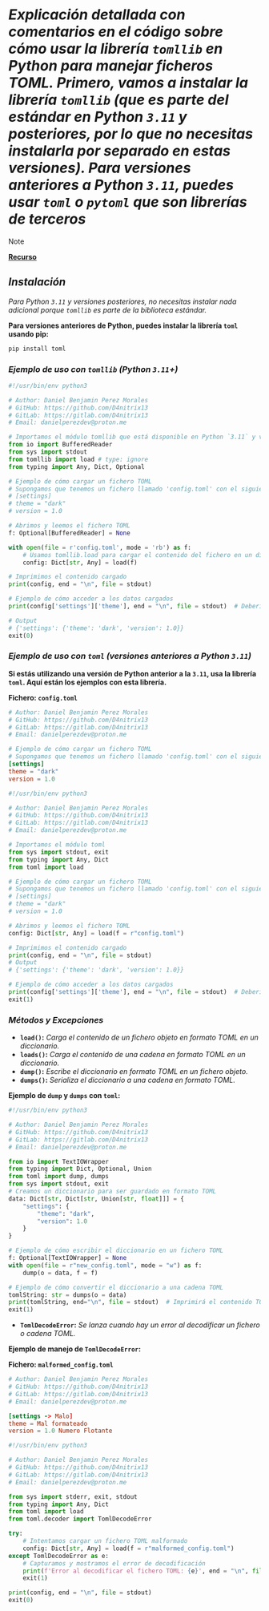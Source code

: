 <!-- Author: Daniel Benjamin Perez Morales -->
<!-- GitHub: https://github.com/D4nitrix13 -->
<!-- GitLab: https://gitlab.com/D4nitrix13 -->
<!-- Email: danielperezdev@proton.me -->

# ***Explicación detallada con comentarios en el código sobre cómo usar la librería `tomllib` en Python para manejar ficheros TOML. Primero, vamos a instalar la librería `tomllib` (que es parte del estándar en Python `3.11` y posteriores, por lo que no necesitas instalarla por separado en estas versiones). Para versiones anteriores a Python `3.11`, puedes usar `toml` o `pytoml` que son librerías de terceros***

> [!NOTE]
> **[Recurso](https://realpython.com/python311-tomllib/ "https://realpython.com/python311-tomllib/")**

## ***Instalación***

*Para Python `3.11` y versiones posteriores, no necesitas instalar nada adicional porque `tomllib` es parte de la biblioteca estándar.*

**Para versiones anteriores de Python, puedes instalar la librería `toml` usando pip:**

```bash
pip install toml
```

### ***Ejemplo de uso con `tomllib` (Python `3.11`+)***

```python
#!/usr/bin/env python3

# Author: Daniel Benjamin Perez Morales
# GitHub: https://github.com/D4nitrix13
# GitLab: https://gitlab.com/D4nitrix13
# Email: danielperezdev@proton.me

# Importamos el módulo tomllib que está disponible en Python `3.11` y versiones posteriores
from io import BufferedReader
from sys import stdout
from tomllib import load # type: ignore
from typing import Any, Dict, Optional

# Ejemplo de cómo cargar un fichero TOML
# Supongamos que tenemos un fichero llamado 'config.toml' con el siguiente contenido:
# [settings]
# theme = "dark"
# version = 1.0

# Abrimos y leemos el fichero TOML
f: Optional[BufferedReader] = None

with open(file = r'config.toml', mode = 'rb') as f:
    # Usamos tomllib.load para cargar el contenido del fichero en un diccionario
    config: Dict[str, Any] = load(f)

# Imprimimos el contenido cargado
print(config, end = "\n", file = stdout)

# Ejemplo de cómo acceder a los datos cargados
print(config['settings']['theme'], end = "\n", file = stdout)  # Debería imprimir 'dark'

# Output
# {'settings': {'theme': 'dark', 'version': 1.0}}
exit(0)
```

### ***Ejemplo de uso con `toml` (versiones anteriores a Python `3.11`)***

**Si estás utilizando una versión de Python anterior a la `3.11`, usa la librería `toml`. Aquí están los ejemplos con esta librería.**

**Fichero: `config.toml`**

```toml
# Author: Daniel Benjamin Perez Morales
# GitHub: https://github.com/D4nitrix13
# GitLab: https://gitlab.com/D4nitrix13
# Email: danielperezdev@proton.me

# Ejemplo de cómo cargar un fichero TOML
# Supongamos que tenemos un fichero llamado 'config.toml' con el siguiente contenido:
[settings]
theme = "dark"
version = 1.0
```

```python
#!/usr/bin/env python3

# Author: Daniel Benjamin Perez Morales
# GitHub: https://github.com/D4nitrix13
# GitLab: https://gitlab.com/D4nitrix13
# Email: danielperezdev@proton.me

# Importamos el módulo toml
from sys import stdout, exit
from typing import Any, Dict
from toml import load

# Ejemplo de cómo cargar un fichero TOML
# Supongamos que tenemos un fichero llamado 'config.toml' con el siguiente contenido:
# [settings]
# theme = "dark"
# version = 1.0

# Abrimos y leemos el fichero TOML
config: Dict[str, Any] = load(f = r"config.toml")

# Imprimimos el contenido cargado
print(config, end = "\n", file = stdout)
# Output
# {'settings': {'theme': 'dark', 'version': 1.0}}

# Ejemplo de cómo acceder a los datos cargados
print(config['settings']['theme'], end = "\n", file = stdout)  # Debería imprimir 'dark'
exit(1)
```

### ***Métodos y Excepciones***

- **`load()`:** *Carga el contenido de un fichero objeto en formato TOML en un diccionario.*
- **`loads()`:** *Carga el contenido de una cadena en formato TOML en un diccionario.*
- **`dump()`:** *Escribe el diccionario en formato TOML en un fichero objeto.*
- **`dumps()`:** *Serializa el diccionario a una cadena en formato TOML.*

**Ejemplo de `dump` y `dumps` con `toml`:**

```python
#!/usr/bin/env python3

# Author: Daniel Benjamin Perez Morales
# GitHub: https://github.com/D4nitrix13
# GitLab: https://gitlab.com/D4nitrix13
# Email: danielperezdev@proton.me

from io import TextIOWrapper
from typing import Dict, Optional, Union
from toml import dump, dumps
from sys import stdout, exit
# Creamos un diccionario para ser guardado en formato TOML
data: Dict[str, Dict[str, Union[str, float]]] = {
    "settings": {
        "theme": "dark",
        "version": 1.0
    }
}

# Ejemplo de cómo escribir el diccionario en un fichero TOML
f: Optional[TextIOWrapper] = None
with open(file = r"new_config.toml", mode = "w") as f:
    dump(o = data, f = f)

# Ejemplo de cómo convertir el diccionario a una cadena TOML
tomlString: str = dumps(o = data)
print(tomlString, end="\n", file = stdout)  # Imprimirá el contenido TOML como una cadena
exit(1)
```

- **`TomlDecodeError`:** *Se lanza cuando hay un error al decodificar un fichero o cadena TOML.*

**Ejemplo de manejo de `TomlDecodeError`:**

**Fichero: `malformed_config.toml`**

```toml
# Author: Daniel Benjamin Perez Morales
# GitHub: https://github.com/D4nitrix13
# GitLab: https://gitlab.com/D4nitrix13
# Email: danielperezdev@proton.me

[settings -> Malo]
theme = Mal formateado
version = 1.0 Numero Flotante
```

```python
#!/usr/bin/env python3

# Author: Daniel Benjamin Perez Morales
# GitHub: https://github.com/D4nitrix13
# GitLab: https://gitlab.com/D4nitrix13
# Email: danielperezdev@proton.me

from sys import stderr, exit, stdout
from typing import Any, Dict
from toml import load
from toml.decoder import TomlDecodeError

try:
    # Intentamos cargar un fichero TOML malformado
    config: Dict[str, Any] = load(f = r"malformed_config.toml")
except TomlDecodeError as e:
    # Capturamos y mostramos el error de decodificación
    print(f'Error al decodificar el fichero TOML: {e}', end = "\n", file = stderr)
    exit(1)

print(config, end = "\n", file = stdout)
exit(0)
```
